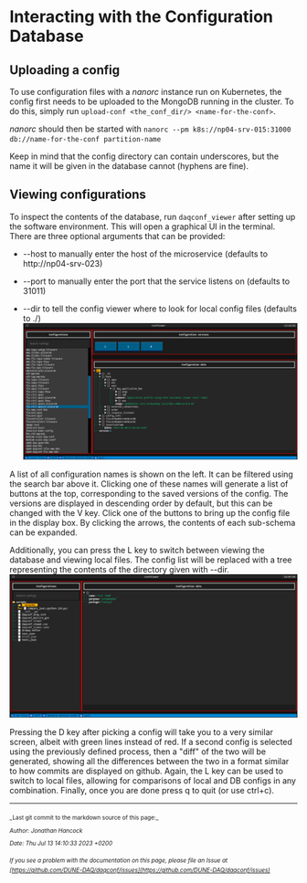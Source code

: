# Interacting with the Configuration Database

## Uploading a config
To use configuration files with a _nanorc_ instance run on Kubernetes, the config first needs to be uploaded to the MongoDB running in the cluster.
To do this, simply run `upload-conf <the_conf_dir/> <name-for-the-conf>`.

_nanorc_ should then be started with `nanorc --pm k8s://np04-srv-015:31000 db://name-for-the-conf partition-name`

Keep in mind that the config directory can contain underscores, but the name it will be given in the database cannot (hyphens are fine).

## Viewing configurations
To inspect the contents of the database, run `daqconf_viewer` after setting up the software environment. This will open a graphical UI in the terminal. There are three optional arguments that can be provided:

* --host to manually enter the host of the microservice (defaults to http://np04-srv-023)

* --port to manually enter the port that the service listens on (defaults to 31011)

* --dir to tell the config viewer where to look for local config files (defaults to ./)
![Config Viewer](ConfViewerScreenshot.png)

A list of all configuration names is shown on the left. It can be filtered using the search bar above it. 
Clicking one of these names will generate a list of buttons at the top, corresponding to the saved versions of the config.
The versions are displayed in descending order by default, but this can be changed with the V key.
Click one of the buttons to bring up the config file in the display box. By clicking the arrows, the contents of each sub-schema can be expanded.

Additionally, you can press the L key to switch between viewing the database and viewing local files. The config list will be replaced with a tree representing the contents of the directory given with --dir.
![Local Configs](ConfViewerLocalScreenshot.png)

Pressing the D key after picking a config will take you to a very similar screen, albeit with green lines instead of red. 
If a second config is selected using the previously defined process, then a "diff" of the two will be generated, showing all the 
differences between the two in a format similar to how commits are displayed on github.
Again, the L key can be used to switch to local files, allowing for comparisons of local and DB configs in any combination.
Finally, once you are done press q to quit (or use ctrl+c).


-----

<font size="1">
_Last git commit to the markdown source of this page:_


_Author: Jonathan Hancock_

_Date: Thu Jul 13 14:10:33 2023 +0200_

_If you see a problem with the documentation on this page, please file an Issue at [https://github.com/DUNE-DAQ/daqconf/issues](https://github.com/DUNE-DAQ/daqconf/issues)_
</font>
